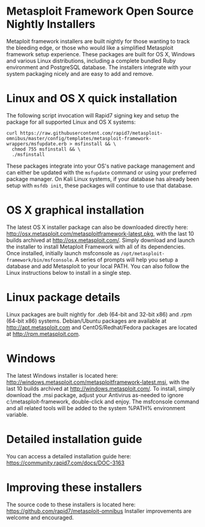 # Metasploit Framework Open Source Nightly Installers

Metaploit framework installers are built nightly for those wanting to track the bleeding edge, or those who would like a simplified Metasploit framework setup experience. These packages are built for OS X, Windows and various Linux distributions, including a complete bundled Ruby environment and PostgreSQL database. The installers integrate with your system packaging nicely and are easy to add and remove.

# Linux and OS X quick installation

The following script invocation will Rapid7 signing key and setup the package for all supported Linux and OS X systems:

```
curl https://raw.githubusercontent.com/rapid7/metasploit-omnibus/master/config/templates/metasploit-framework-wrappers/msfupdate.erb > msfinstall && \
  chmod 755 msfinstall && \
  ./msfinstall
```

These packages integrate into your OS's native package management and can either be updated with the ```msfupdate``` command or using your preferred package manager. On Kali Linux systems, if your database has already been setup with ```msfdb init```, these packages will continue to use that database.

# OS X graphical installation

The latest OS X installer package can also be downloaded directly here: http://osx.metasploit.com/metasploitframework-latest.pkg, with the last 10 builds archived at http://osx.metasploit.com/. Simply download and launch the installer to install Metaploit Framework with all of its dependencies.  Once installed, initially launch msfconsole as ```/opt/metasploit-framework/bin/msfconsole```. A series of prompts will help you setup a database and add Metasploit to your local PATH. You can also follow the Linux instructions below to install in a single step.

# Linux package details

Linux packages are built nightly for .deb (64-bit and 32-bit x86) and .rpm (64-bit x86) systems. Debian/Ubuntu packages are available at http://apt.metasploit.com and CentOS/Redhat/Fedora packages are located at http://rpm.metasploit.com. 

# Windows

The latest Windows installer is located here: http://windows.metasploit.com/metasploitframework-latest.msi, with the last 10 builds archived at http://windows.metasploit.com/. To install, simply download the .msi package, adjust your Antivirus as-needed to ignore c:\metasploit-framework, double-click and enjoy. The msfconsole command and all related tools will be added to the system %PATH% environment variable.

# Detailed installation guide

You can access a detailed installation guide here: https://community.rapid7.com/docs/DOC-3163

# Improving these installers

The source code to these installers is located here: https://github.com/rapid7/metasploit-omnibus
Installer improvements are welcome and encouraged.